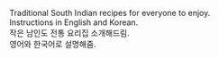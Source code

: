 Traditional South Indian recipes for everyone to enjoy.<br>
Instructions in English and Korean.<br>
작은 남인도 전통 요리집 소개해드림. <br>
영어와 한국어로 설명해줌.